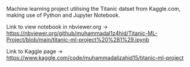Machine learning project utilising the Titanic datset from Kaggle.com, making use of Python and Jupyter Notebook.

Link to view notebook in nbviewer.org -> https://nbviewer.org/github/muhammadal1z4hid/Titanic-ML-Project/blob/main/titanic-ml-project%20%281%29.ipynb 

Link to Kaggle page -> https://www.kaggle.com/code/muhammadalizahid15/titanic-ml-project
